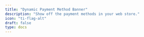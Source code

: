 ```yaml
---
title: "Dynamic Payment Method Banner"
description: "Show off the payment methods in your web store."
icon: "ti-flag-alt"
draft: false
type: docs
---
```

